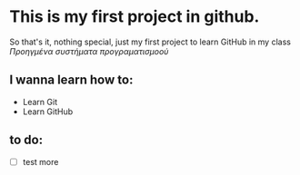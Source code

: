 # This is my first project in github.

So that's it, nothing special, just my first project to learn GitHub in my class *Προηγμένα συστήματα προγραματισμοού*

## I wanna learn how to:
- Learn Git
- Learn GitHub

## to do:
- [ ] test more
